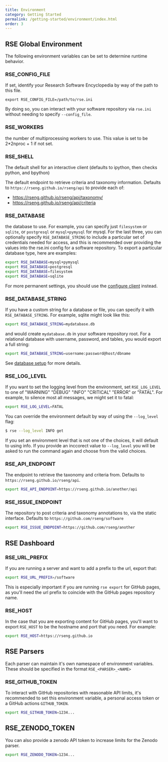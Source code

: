 ```yaml
---
title: Environment
category: Getting Started
permalink: /getting-started/environment/index.html
order: 3
---
```


## RSE Global Environment
The following environment variables can be set to determine runtime behavior.

### RSE_CONFIG_FILE
If set, identify your Research Software Encyclopedia by way of the path to this file.

```
export RSE_CONFIG_FILE=/path/to/rse.ini
```

By doing so, you can interact with your software repository via `rse.ini` without
needing to specify `--config_file`.

### RSE_WORKERS
the number of multiprocessing workers to use. This value is set to be 2*2nproc + 1 if not set.

### RSE_SHELL
The default shell for an interactive client (defaults to ipython, then checks python, and bpython)

The default endpoint to retrieve criteria and taxonomy information. Defaults to `https://rseng.github.io/rseng/api`
to provide each of:

 - https://rseng.github.io/rseng/api/taxonomy/
 - https://rseng.github.io/rseng/api/criteria

### RSE_DATABASE

the database to use. For example, you can specify just `filesystem` or `sqlite`, or `postgresql` or `mysql+pymysql` 
for mysql. For the last three, you can optionally specify `RSE_DATABASE_STRING` to include a particular
set of credentials needed for access, and this is recommended over providing the values into the rse.ini config
for a software repository. To export a particular database type, here are examples:

```bash
export RSE_DATABASE=mysql+pymysql
export RSE_DATABASE=postgresql
export RSE_DATABASE=filesystem
export RSE_DATABASE=sqlite
```

For more permanent settings, you should use the [configure client](../configure/) instead.

### RSE_DATABASE_STRING

If you have a custom string for a database or file, you can specify it with `RSE_DATABASE_STRING`.
For example, sqlite might look like this:

```bash
export RSE_DATABASE_STRING=mydatabase.db
```
and would create `mydatabase.db` in your software repository root. For a relational database with
username, password, and tables, you would export a full string:

```bash
export RSE_DATABASE_STRING=username:password@host/dbname
```

See [database setup](../configure/index.html#databases) for more details.

### RSE_LOG_LEVEL

If you want to set the logging level from the environment, set `RSE_LOG_LEVEL` to 
one of "WARNING" "DEBUG" "INFO" "CRITICAL" "ERROR" or "FATAL". For example, to silence
most all messages, we might set it to fatal:

```bash
export RSE_LOG_LEVEL=FATAL
```

You can override the environment default by way of using the `--log_level` flag:

```bash
$ rse --log_level INFO get
```

If you set an environment level that is not one of the choices, it will default
to using info. If you provide an inccorect value to `--log_level` you will be asked
to run the command again and choose from the valid choices.

### RSE_API_ENDPOINT

The endpoint to retrieve the taxonomy and criteria from. Defaults to `https://rseng.github.io/rseng/api`.

```bash
export RSE_API_ENDPOINT=https://rseng.github.io/another/api
```

### RSE_ISSUE_ENDPOINT

The repository to post criteria and taxonomy annotations to, via the static interface.
Defaults to `https://github.com/rseng/software`

```bash
export RSE_ISSUE_ENDPOINT=https://github.com/rseng/another
```

## RSE Dashboard

### RSE_URL_PREFIX

If you are running a server and want to add a prefix to the url, export
that:

```bash
export RSE_URL_PREFIX=/software
```

This is especially important if you are running `rse export` for GitHub
pages, as you'll need the url prefix to coincide with the GitHub pages repository
name.

### RSE_HOST

In the case that you are exporting content for GitHub pages, you'll want to export
`RSE_HOST` to be the hostname and port that you need. For example:

```bash
export RSE_HOST=https://rseng.github.io
```

## RSE Parsers

Each parser can maintain it's own namespace of environment variables. These
should be specified in the format `RSE_<PARSER>_<NAME>`

### RSE_GITHUB_TOKEN

To interact with GitHub repositories with reasonable API limits, it's recommended 
to set this environment variable, a personal access token or a GitHub actions 
`GITHUB_TOKEN`.

```bash
export RSE_GITHUB_TOKEN=1234...
```

## RSE_ZENODO_TOKEN

You can also provide a zenodo API token to increase limits for the Zenodo parser.

```bash
export RSE_ZENODO_TOKEN=1234...
```
